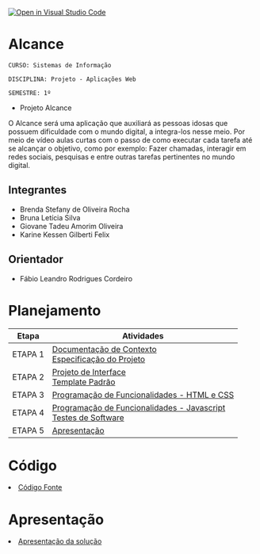 [![Open in Visual Studio Code](https://classroom.github.com/assets/open-in-vscode-c66648af7eb3fe8bc4f294546bfd86ef473780cde1dea487d3c4ff354943c9ae.svg)](https://classroom.github.com/online_ide?assignment_repo_id=10303675&assignment_repo_type=AssignmentRepo)
# Alcance

`CURSO: Sistemas de Informação`

`DISCIPLINA: Projeto - Aplicações Web`

`SEMESTRE: 1º`

- Projeto Alcance

O Alcance será uma aplicação que auxiliará as pessoas idosas que possuem dificuldade com o mundo digital, a integra-los nesse meio. Por meio de vídeo aulas curtas com o passo de como executar cada tarefa até se alcançar o objetivo, como por exemplo: Fazer chamadas, interagir em redes sociais, pesquisas e entre outras tarefas pertinentes no mundo digital.   

## Integrantes

* Brenda Stefany de Oliveira Rocha
* Bruna Letícia Silva
* Giovane Tadeu Amorim Oliveira
* Karine Kessen Gilberti Felix


## Orientador

* Fábio Leandro Rodrigues Cordeiro 

# Planejamento

| Etapa         | Atividades |
|  :----:   | ----------- |
| ETAPA 1         |[Documentação de Contexto](docs/context.md) <br> [Especificação do Projeto](docs/especification.md) |
| ETAPA 2         |[Projeto de Interface](docs/interface.md) <br> [Template Padrão](docs/template.md) |
| ETAPA 3         |[Programação de Funcionalidades - HTML e CSS](docs/development.md) |
| ETAPA 4        |[Programação de Funcionalidades - Javascript](docs/development.md) <br> [Testes de Software ](docs/tests.md) |
| ETAPA 5         | [Apresentação](presentation/README.md) |

# Código

<li><a href="src/README.md"> Código Fonte</a></li>

# Apresentação

<li><a href="presentation/README.md"> Apresentação da solução</a></li>
